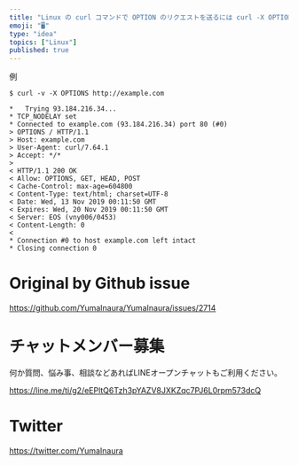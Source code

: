 ```yaml
---
title: "Linux の curl コマンドで OPTION のリクエストを送るには curl -X OPTIONS <URL> ( #Linux )"
emoji: "🖥"
type: "idea"
topics: ["Linux"]
published: true
---
```


例

```
$ curl -v -X OPTIONS http://example.com

*   Trying 93.184.216.34...
* TCP_NODELAY set
* Connected to example.com (93.184.216.34) port 80 (#0)
> OPTIONS / HTTP/1.1
> Host: example.com
> User-Agent: curl/7.64.1
> Accept: */*
>
< HTTP/1.1 200 OK
< Allow: OPTIONS, GET, HEAD, POST
< Cache-Control: max-age=604800
< Content-Type: text/html; charset=UTF-8
< Date: Wed, 13 Nov 2019 00:11:50 GMT
< Expires: Wed, 20 Nov 2019 00:11:50 GMT
< Server: EOS (vny006/0453)
< Content-Length: 0
<
* Connection #0 to host example.com left intact
* Closing connection 0
```

# Original by Github issue

https://github.com/YumaInaura/YumaInaura/issues/2714








<!-- Update From Qiita API -->

# チャットメンバー募集


何か質問、悩み事、相談などあればLINEオープンチャットもご利用ください。

https://line.me/ti/g2/eEPltQ6Tzh3pYAZV8JXKZqc7PJ6L0rpm573dcQ





# Twitter


https://twitter.com/YumaInaura


<!-- Update From Qiita API -->


